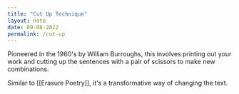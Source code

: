 ```yaml
---
title: "Cut Up Technique"
layout: note
date: 09-08-2022
permalink: /cut-up
---
```


Pioneered in the 1960's by William Burroughs, this involves printing out your work and cutting up the sentences with a pair of scissors to make new combinations.

Similar to [[Erasure Poetry]], it's a transformative way of changing the text.
